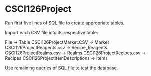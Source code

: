 # CSCI126Project

Run first five lines of SQL file to create appropriate tables.  

Import each CSV file into its respective table:

File -> Table
CSCI126ProjectMarket.CSV -> Market
CSCI126ProjectReagents.csv -> Recipe_Reagents
CSCI126ProjectRealms.csv -> Realms
CSCI126ProjectRecipes.csv -> Recipes
CSCI126ProjectItemDescriptions -> Items


Use remaining queries of SQL file to test the database.
